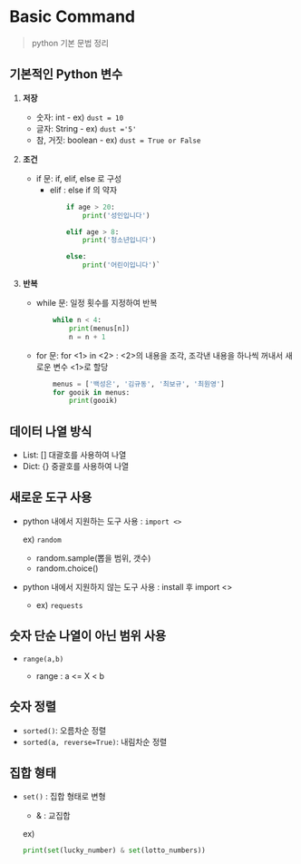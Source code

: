 # Basic Command
>python 기본 문법 정리

## 기본적인 Python 변수
1. **저장**
     - 숫자: int
            - ex) `dust = 10`
     - 글자: String
            - ex) `dust ='5'`
     - 참, 거짓: boolean
            - ex) `dust = True or False`
    
2. **조건**
    - if 문: if, elif, else 로 구성
        - elif : else if 의 약자 
            ```python
                if age > 20: 
                    print('성인입니다') 

                elif age > 8:
                    print('청소년입니다')

                else: 
                    print('어린이입니다')`
            ```
3. **반복**
    - while 문: 일정 횟수를 지정하여 반복

        ```python
            while n < 4:
                print(menus[n])
                n = n + 1
         ```

    - for 문: for <1> in <2> : <2>의 내용을 조각, 조각낸 내용을 하나씩 꺼내서 새로운 변수 <1>로 할당

        ```python
            menus = ['백성은', '김규동', '최보규', '최원영'] 
            for gooik in menus:
                print(gooik)
        ```

## 데이터 나열 방식

- List: [] 대괄호를 사용하여 나열
- Dict: {} 중괄호를 사용하여 나열

## 새로운 도구 사용

- python 내에서 지원하는 도구 사용 : `import <>`
    
    ex)
    `random`
    - random.sample(뽑을 범위, 갯수)
    - random.choice()
- python 내에서 지원하지 않는 도구 사용 : install 후 import 
    <>
    - ex) `requests`

## 숫자 단순 나열이 아닌 범위 사용

- `range(a,b)`

    - range : a <= X < b
    
## 숫자 정렬
- `sorted()`: 오름차순 정렬
- `sorted(a, reverse=True)`: 내림차순 정렬

## 집합 형태
- `set()` : 집합 형태로 변형
    - & : 교집합

    ex)
    ```python
    print(set(lucky_number) & set(lotto_numbers))
    ```

